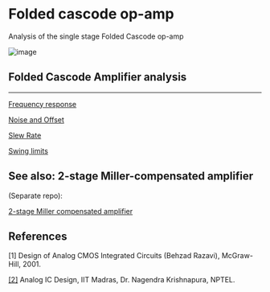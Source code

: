 # Folded cascode op-amp
Analysis of the single stage Folded Cascode op-amp


![image](https://user-images.githubusercontent.com/95447782/175025856-240fb39e-7893-4a01-983b-5d2301dfc130.png)




## Folded Cascode Amplifier analysis
---
[Frequency response](/Freq_Resp_analysis.md)

[Noise and Offset](/Noise_and_Offset_analysis.md)

[Slew Rate](/Slew_Rate_analysis.md)

[Swing limits](/Swing_analysis.md)



## See also: 2-stage Miller-compensated amplifier

(Separate repo):

[2-stage Miller compensated amplifier]([https://github.com/powergainer/Folded_cascode_op-amp](https://github.com/powergainer/2-stage_Miller_compensated_opamp))


References
---
[1] Design of Analog CMOS Integrated Circuits (Behzad Razavi), McGraw-Hill, 2001.

[[2]](https://nptel.ac.in/courses/117106030) Analog IC Design, IIT Madras, Dr. Nagendra Krishnapura, NPTEL.
